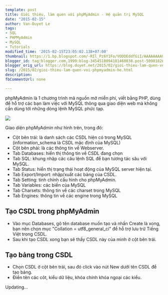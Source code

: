 ```yaml
---
template: post
title: Giới thiệu, làm quen với phpMyAdmin - Hệ quản trị MySQL
date: "2015-02-15"
author: Van-Duyet Le
tags:
- SQL
- PHPMyAdmin
- MySQL
- Tutorials
modified_time: '2015-02-15T23:05:02.138+07:00'
thumbnail: https://1.bp.blogspot.com/-RIl_Pz6Y1Fo/VODDEddfGiI/AAAAAAAACHw/wibuZ6SUfAQ/s1600/Screenshot%2Bfrom%2B2015-02-15%2B22%3A59%3A44.png
blogger_id: tag:blogger.com,1999:blog-3454518094181460838.post-5098182681799861842
blogger_orig_url: https://blog.duyet.net/2015/02/gioi-thieu-lam-quen-voi-phpmyadmin-he.html
slug: /2015/02/gioi-thieu-lam-quen-voi-phpmyadmin-he.html
description: 
fbCommentUrl: none

---
```


phpMyAdmin là 1 chương trình mã nguồn mở miễn phí, viết bằng PHP, dùng để hỗ trợ các bạn làm việc với MySQL thông qua giao diện web mà không cần dùng tới những dòng lệnh MySQL phức tạp.

![](https://1.bp.blogspot.com/-RIl_Pz6Y1Fo/VODDEddfGiI/AAAAAAAACHw/wibuZ6SUfAQ/s1600/Screenshot%2Bfrom%2B2015-02-15%2B22%3A59%3A44.png)

Giao diện phpMyAdmin như hình trên, trong đó:

- Cột bên trái: là danh sách các CSDL hiện có trong MySQL (information_schema là CSDL mặc định của MySQL)
- Cột bên phải: là các thông tin về Webserver.
- Tab Databases: hiển thị thông tin về CSDL đang chọn
- Tab SQL: khung nhập các câu lệnh SQL để bạn tương tác sâu với MySQL.
- Tab Status: hiển thị trạng thái hoạt động của MySQL server hiện tại.
- Tab Export/Import: nhập/xuất các bảng của CSDL.
- Tab Setting: tinh chỉnh cấu hình cho phpMyAdmin.
- Tab Variables: các biến của MySQL
- Tab Charsets: thông tin về các charset trong MySQL
- Tab Engines: thông tin về các engine trong MySQL

## Tạo CSDL trong phpMyAdmin ##

- Vào mục Databases, gõ tên database muốn tạo và nhấn Create là xong, bạn nên chọn mục "Collation = utf8_general_ci" để hỗ trợ lưu trữ Tiếng Việt trong CSDL.
- Sau khi tạo CSDL xong bạn sẽ thấy CSDL này của mình ở cột bên trái.

## Tạo bảng trong CSDL ##

- Chọn CSDL ở cột bên trái, sau đó click vào nút New dưới tên CSDL để tạo bảng.
- Điền tên các côt, kiểu dữ liệu, khóa chính khóa ngoại các kiểu.

Updating...
